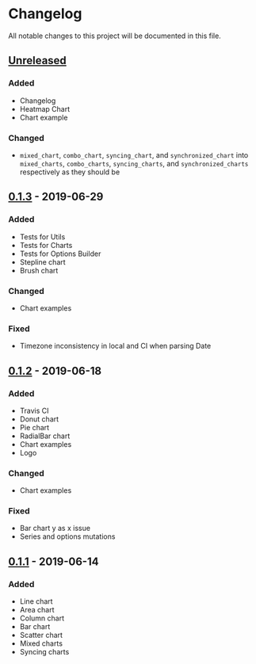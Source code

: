 # Changelog
All notable changes to this project will be documented in this file.


## [Unreleased]
### Added
- Changelog
- Heatmap Chart
- Chart example

### Changed
- `mixed_chart`, `combo_chart`, `syncing_chart`, and 
  `synchronized_chart` into `mixed_charts`, `combo_charts`, 
  `syncing_charts`, and `synchronized_charts` respectively
  as they should be


## [0.1.3] - 2019-06-29
### Added
- Tests for Utils
- Tests for Charts
- Tests for Options Builder
- Stepline chart
- Brush chart

### Changed
- Chart examples

### Fixed
- Timezone inconsistency in local and CI when parsing Date


## [0.1.2] - 2019-06-18
### Added
- Travis CI
- Donut chart
- Pie chart
- RadialBar chart
- Chart examples
- Logo

### Changed
- Chart examples

### Fixed
- Bar chart y as x issue
- Series and options mutations


## [0.1.1] - 2019-06-14
### Added
- Line chart
- Area chart
- Column chart
- Bar chart
- Scatter chart
- Mixed charts
- Syncing charts

[Unreleased]: https://github.com/styd/apexcharts.rb/compare/v0.1.3...HEAD
[0.1.3]: https://github.com/styd/apexcharts.rb/compare/v0.1.2...v0.1.3
[0.1.2]: https://github.com/styd/apexcharts.rb/compare/v0.1.1...v0.1.2
[0.1.1]: https://github.com/styd/apexcharts.rb/releases/tag/v0.1.1
